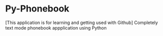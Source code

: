 Py-Phonebook
============

[This application is for learning and getting used with Github]
Completely text mode phonebook appplication using Python
